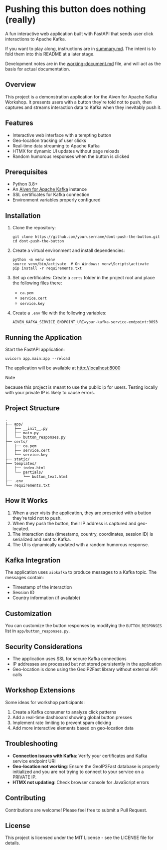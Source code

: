 # Pushing this button does nothing (really)

A fun interactive web application built with FastAPI that sends user click interactions to Apache Kafka.

If you want to play along, instructions are in [summary.md](summary.md). The intent is to fold them into this README at a later stage.

Development notes are in the [working-document.md](working-document.md) file, and will act as the basis for actual documentation.

## Overview

This project is a demonstration application for the Aiven for Apache Kafka Workshop. It presents users with a button they're told not to push, then captures and streams interaction data to Kafka when they inevitably push it.

## Features

- Interactive web interface with a tempting button
- Geo-location tracking of user clicks
- Real-time data streaming to Apache Kafka
- HTMX for dynamic UI updates without page reloads
- Random humorous responses when the button is clicked

## Prerequisites

- Python 3.8+
- An [Aiven for Apache Kafka](https://aiven.io/kafka) instance
- SSL certificates for Kafka connection
- Environment variables properly configured

## Installation

1. Clone the repository:

   ```
   git clone https://github.com/yourusername/dont-push-the-button.git
   cd dont-push-the-button
   ```

2. Create a virtual environment and install dependencies:

   ```
   python -m venv venv
   source venv/bin/activate  # On Windows: venv\Scripts\activate
   pip install -r requirements.txt
   ```

3. Set up certificates:
   Create a `certs` folder in the project root and place the following files there:

   - `ca.pem`
   - `service.cert`
   - `service.key`

4. Create a `.env` file with the following variables:

   ```
   AIVEN_KAFKA_SERVICE_ENDPOINT_URI=your-kafka-service-endpoint:9093
   ```

## Running the Application

Start the FastAPI application:

```
uvicorn app.main:app --reload
```

The application will be available at <http://localhost:8000>

> [!NOTE]
>
> because this project is meant to use the public ip for users. Testing locally with your private IP is likely to cause errors.

## Project Structure

```
.
├── app/
│   ├── __init__.py
│   ├── main.py
│   └── button_responses.py
├── certs/
│   ├── ca.pem
│   ├── service.cert
│   └── service.key
├── static/
├── templates/
│   ├── index.html
│   └── partials/
│       └── button_text.html
├── .env
└── requirements.txt
```

## How It Works

1. When a user visits the application, they are presented with a button they're told not to push.
2. When they push the button, their IP address is captured and geo-located.
3. The interaction data (timestamp, country, coordinates, session ID) is serialized and sent to Kafka.
4. The UI is dynamically updated with a random humorous response.

## Kafka Integration

The application uses `aiokafka` to produce messages to a Kafka topic. The messages contain:

- Timestamp of the interaction
- Session ID
- Country information (if available)

## Customization

You can customize the button responses by modifying the `BUTTON_RESPONSES` list in `app/button_responses.py`.

## Security Considerations

- The application uses SSL for secure Kafka connections
- IP addresses are processed but not stored persistently in the application
- Geo-location is done using the GeoIP2Fast library without external API calls

## Workshop Extensions

Some ideas for workshop participants:

1. Create a Kafka consumer to analyze click patterns
2. Add a real-time dashboard showing global button presses
3. Implement rate limiting to prevent spam clicking
4. Add more interactive elements based on geo-location data

## Troubleshooting

- **Connection issues with Kafka**: Verify your certificates and Kafka service endpoint URI
- **Geo-location not working**: Ensure the GeoIP2Fast database is properly initialized and you are not trying to connect to your service on a PRIVATE IP.
- **HTMX not updating**: Check browser console for JavaScript errors

## Contributing

Contributions are welcome! Please feel free to submit a Pull Request.

## License

This project is licensed under the MIT License - see the LICENSE file for details.
